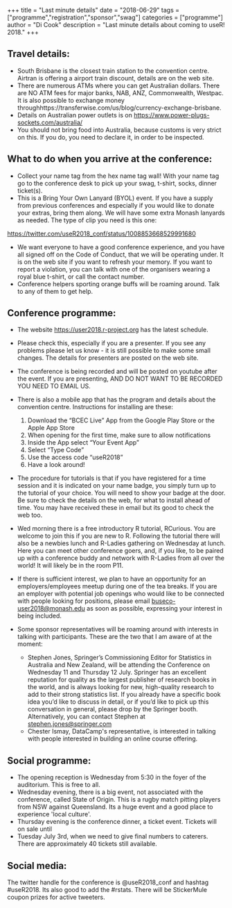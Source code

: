 +++
title = "Last minute details"
date = "2018-06-29"
tags = ["programme","registration","sponsor","swag"]
categories = ["programme"]
author = "Di Cook"
description = "Last minute details about coming to useR! 2018."
+++

## Travel details:

- South Brisbane is the closest train station to the convention centre. Airtran is
   offering a airport train discount, details are on the web site.
- There are numerous ATMs where you can get Australian dollars. There are NO ATM fees for major banks, NAB, ANZ, Commonwealth, Westpac. It is also possible to exchange money throughhttps://transferwise.com/us/blog/currency-exchange-brisbane.
- Details on Australian power outlets is on https://www.power-plugs-sockets.com/australia/
- You should not bring food into Australia, because customs is very strict on this. If you do, you need to declare it, in order to be inspected. 

## What to do when you arrive at the conference:

- Collect your name tag from the hex name tag wall! With your name tag go to the conference desk to pick up your swag, t-shirt, socks, dinner ticket(s).
- This is a Bring Your Own Lanyard (BYOL) event. If you have a supply from previous conferences and especially if you would like to donate your extras, bring them along. We will have some  extra Monash lanyards as needed. The type of clip you need is this one:

https://twitter.com/useR2018_conf/status/1008853668529991680

- We want everyone to have a good conference experience, and you have all signed off on the Code of Conduct, that we will be operating under. It is on the web site if you want to  refresh your memory. If you want to report a violation, you can talk with one of the organisers wearing a royal blue t-shirt, or call the contact number.
- Conference helpers sporting orange buffs will be roaming around. Talk to any of them to get help.

## Conference programme:

- The website https://user2018.r-project.org has the latest schedule.
- Please check this, especially if you are a presenter. If you see any problems please let us know - it is still possible to make some small changes. The details for presenters are posted on the web site.
- The conference is being recorded and will be posted on youtube after the event. If you are presenting, AND DO NOT WANT TO BE RECORDED YOU NEED TO EMAIL US.
- There is also a mobile app that has the program and details about the convention centre.  Instructions for installing are these:

     1. Download the “BCEC Live” App from the Google Play Store or the Apple App Store
     2. When opening for the first time, make sure to allow notifications
     3. Inside the App select “Your Event App”
     4. Select “Type Code”
     5. Use the access code “useR2018”
     6. Have a look around!

- The procedure for tutorials is that if you have registered for a time session and it is indicated on your name badge, you simply turn up to the tutorial of your choice. You will need to show your badge at the door. Be sure to check the details on the web, for what to install ahead of time. You may have received these in email but its good to check the web too.
- Wed morning there is a free introductory R tutorial, RCurious. You are welcome to join this  if you are new to R. Following the tutorial there will also be a newbies lunch and R-Ladies gathering on Wednesday at lunch. Here you can meet other conference goers, and, if you like, to be paired up with a conference buddy and network with R-Ladies from all over the world! It  will likely be in the room P11.
-  If there is sufficient interest, we plan to have an opportunity for an employers/employees  meetup during one of the tea breaks. If you are an employer with potential job openings who would like to be connected with people looking for positions, please email buseco-user2018@monash.edu as soon as possible, expressing your interest in being included.
- Some sponsor representatives will be roaming around with interests in talking with participants. These are the two that I am aware of at the moment:
   
    - Stephen Jones, Springer’s Commissioning Editor for Statistics in Australia and New Zealand,  will be attending the Conference on Wednesday 11 and Thursday 12 July. Springer has an   excellent reputation for quality as the largest publisher of research books in the world, and is always looking for new, high-quality research to add to their strong statistics list.  If you already have a specific book idea you’d like to discuss in detail, or if you’d like to pick  up this conversation in general, please drop by the Springer booth. Alternatively, you can  contact Stephen at stephen.jones@springer.com
    - Chester Ismay, DataCamp's representative, is interested in talking with people interested in   building an online course offering.
   
## Social programme:

- The opening reception is Wednesday from 5:30 in the foyer of the auditorium. This is free to  all.
- Wednesday evening, there is a big event, not associated with the conference, called State of   Origin. This is a rugby match pitting players from NSW against Queensland. Its a huge event and a good place to experience 'local culture'.
- Thursday evening is the conference dinner, a ticket event. Tickets will on sale until
- Tuesday July 3rd, when we need to give final numbers to caterers. There are approximately 40 tickets still available.

## Social media:

   The twitter handle for the conference is @useR2018_conf and hashtag #useR2018. Its also good to     add the #rstats. There will be StickerMule coupon prizes for active tweeters.

